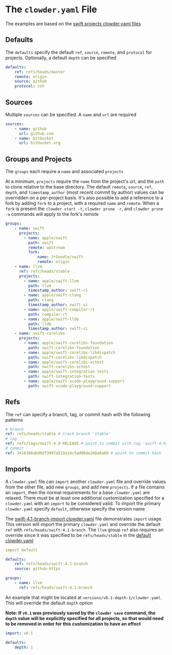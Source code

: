 # The `clowder.yaml` File

The examples are based on the [swift projects clowder.yaml files](https://github.com/JrGoodle/swift-clowder)

## Defaults

The `defaults` specify the default `ref`, `source`, `remote`, and `protocol` for projects. Optionally, a default `depth` can be specified

```yaml
defaults:
    ref: refs/heads/master
    remote: origin
    source: github
    protocol: ssh
```

## Sources

Multiple `sources` can be specified. A `name` and `url` are required

```yaml
sources:
    - name: github
      url: github.com
    - name: bitbucket
      url: bitbucket.org
```

## Groups and Projects

The `groups` each require a `name` and associated `projects`

At a minimum, `projects` require the `name` from the project's url, and the `path` to clone relative to the base directory. The default `remote`, `source`, `ref`, `depth`, and `timestamp_author` (most recent commit by author) values can be overridden on a per-project basis. It's also possible to add a reference to a fork by adding `fork` to a project, with a required `name` and `remote`. When a `fork` is present the `clowder start -t`, `clowder prune -r`, and `clowder prune -a` commands will apply to the fork's remote

```yaml
groups:
    - name: swift
      projects:
        - name: apple/swift
          path: swift
          remote: upstream
          fork:
              name: JrGoodle/swift
              remote: origin
    - name: llvm
      ref: refs/heads/stable
      projects:
        - name: apple/swift-llvm
          path: llvm
          timestamp_author: swift-ci
        - name: apple/swift-clang
          path: clang
          timestamp_author: swift-ci
        - name: apple/swift-compiler-rt
          path: compiler-rt
        - name: apple/swift-lldb
          path: lldb
          timestamp_author: swift-ci
    - name: swift-corelibs
      projects:
        - name: apple/swift-corelibs-foundation
          path: swift-corelibs-foundation
        - name: apple/swift-corelibs-libdispatch
          path: swift-corelibs-libdispatch
        - name: apple/swift-corelibs-xctest
          path: swift-corelibs-xctest
        - name: apple/swift-integration-tests
          path: swift-integration-tests
        - name: apple/swift-xcode-playground-support
          path: swift-xcode-playground-support
```

## Refs

The `ref` can specify a branch, tag, or commit hash with the following patterns

```yaml
# branch
ref: refs/heads/stable # track branch 'stable'
# tag
ref: refs/tags/swift-4.0-RELEASE # point to commit with tag 'swift-4.0-RELEASE'
# commit
ref: 3416108abd0df3997a533a14c5ad06de20ba8a60 # point to commit hash
```

## Imports

A `clowder.yaml` file can `import` another `clowder.yaml` file and override values from the other file, add new `groups`, and add new `projects`. If a file contains an `import`, then the normal requirements for a base `clowder.yaml` are relaxed. There must be at least one additional customization specified for a `clowder.yaml` with an `import` to be considered valid. To import the primary `clowder.yaml` specify `default`, otherwise specify the version name

The [swift-4.1-branch-import clowder.yaml](https://github.com/JrGoodle/swift-clowder/blob/master/versions/swift-4.1-branch/clowder.yaml) file demonstrates `import` usage. This version will import the primary `clowder.yaml` and override the default `ref` with `refs/heads/swift-4.1-branch`. The `llvm` group `ref` also requires an override since it was specified to be `refs/heads/stable` in the [default clowder.yaml](https://github.com/JrGoodle/swift-clowder/blob/master/clowder.yaml)

```yaml
import default

defaults:
    ref: refs/heads/swift-4.1-branch
    source: github-https

groups:
    - name: llvm
      ref: refs/heads/swift-4.1-branch
```

An example that might be located at `versions/v0.1-depth-1/clowder.yaml`. This will override the default `depth` option

**Note: If `v0.1` was previously saved by the `clowder save` command, the `depth` value will be explicitly specified for all projects, so that would need to be removed in order for this customization to have an effect**

```yaml
import: v0.1

defaults:
    depth: 1
```
